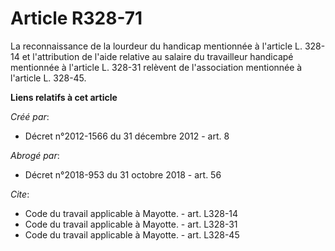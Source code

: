 # Article R328-71

La reconnaissance de la lourdeur du handicap mentionnée à l'article L. 328-14 et l'attribution de l'aide relative au salaire
du travailleur handicapé mentionnée à l'article L. 328-31 relèvent de l'association mentionnée à l'article L. 328-45.

**Liens relatifs à cet article**

_Créé par_:

  - Décret n°2012-1566 du 31 décembre 2012 - art. 8

_Abrogé par_:

  - Décret n°2018-953 du 31 octobre 2018 - art. 56

_Cite_:

  - Code du travail applicable à Mayotte. - art. L328-14
  - Code du travail applicable à Mayotte. - art. L328-31
  - Code du travail applicable à Mayotte. - art. L328-45
